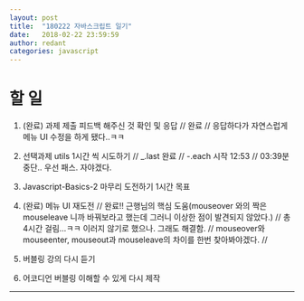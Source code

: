 ```yaml
---
layout: post
title:  "180222 자바스크립트 일기"
date:   2018-02-22 23:59:59
author: redant
categories: javascript
---
```


# 할 일 

1. (완료) 과제 제출 피드백 해주신 것 확인 및 응답 // 완료 // 응답하다가 자연스럽게 메뉴 UI 수정을 하게 됐다..ㅋㅋ

2. 선택과제 utils 1시간 씩 시도하기 // _.last 완료 // -.each 시작 12:53 // 03:39분 중단.. 우선 패스. 자야겠다.



3. Javascript-Basics-2 마무리 도전하기 1시간 목표

4. (완료) 메뉴 UI 재도전 // 완료!! 근행님의 핵심 도움(mouseover 와의 짝은 mouseleave 니까 바꿔보라고 했는데 그러니 이상한 점이 발견되지 않았다.) // 총 4시간 걸림...ㅋㅋ 이러지 않기로 했으나. 그래도 해결함. // mouseover와 mouseenter, mouseout과 mouseleave의 차이를 한번 찾아봐야겠다. // 

5. 버블링 강의 다시 듣기

6. 어코디언 버블링 이해할 수 있게 다시 제작

---





















